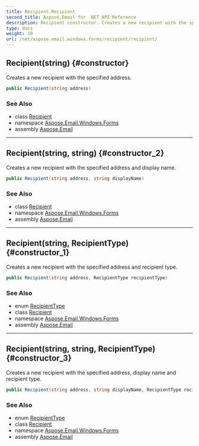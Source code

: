 ```yaml
---
title: Recipient.Recipient
second_title: Aspose.Email for .NET API Reference
description: Recipient constructor. Creates a new recipient with the specified address
type: docs
weight: 10
url: /net/aspose.email.windows.forms/recipient/recipient/
---
```

## Recipient(string) {#constructor}

Creates a new recipient with the specified address.

```csharp
public Recipient(string address)
```

### See Also

* class [Recipient](../)
* namespace [Aspose.Email.Windows.Forms](../../recipient/)
* assembly [Aspose.Email](../../../)

---

## Recipient(string, string) {#constructor_2}

Creates a new recipient with the specified address and display name.

```csharp
public Recipient(string address, string displayName)
```

### See Also

* class [Recipient](../)
* namespace [Aspose.Email.Windows.Forms](../../recipient/)
* assembly [Aspose.Email](../../../)

---

## Recipient(string, RecipientType) {#constructor_1}

Creates a new recipient with the specified address and recipient type.

```csharp
public Recipient(string address, RecipientType recipientType)
```

### See Also

* enum [RecipientType](../../recipienttype/)
* class [Recipient](../)
* namespace [Aspose.Email.Windows.Forms](../../recipient/)
* assembly [Aspose.Email](../../../)

---

## Recipient(string, string, RecipientType) {#constructor_3}

Creates a new recipient with the specified address, display name and recipient type.

```csharp
public Recipient(string address, string displayName, RecipientType recipientType)
```

### See Also

* enum [RecipientType](../../recipienttype/)
* class [Recipient](../)
* namespace [Aspose.Email.Windows.Forms](../../recipient/)
* assembly [Aspose.Email](../../../)


